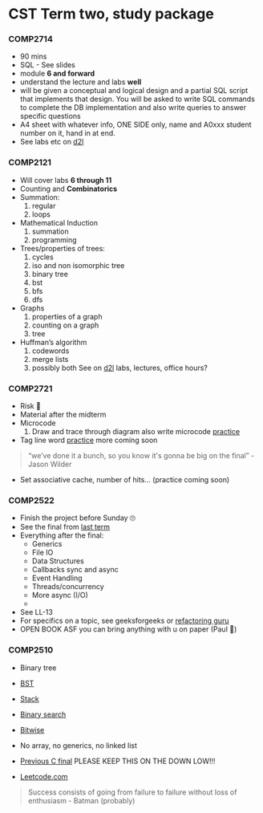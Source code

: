 
# CST Term two, study package


### COMP2714


* 90 mins
* SQL - See slides
* module **6 and forward**
* understand the lecture and labs **well**
* will be given a conceptual and logical design and a partial SQL script that implements that design. You will be asked to write SQL commands to complete the DB implementation and also write queries to answer specific questions
* A4 sheet with whatever info, ONE SIDE only, name and A0xxx student number on it, hand in at end.
* See labs etc on [d2l](https://learn.bcit.ca/d2l/)



### COMP2121


* Will cover labs **6 through 11**
* Counting and **Combinatorics**
* Summation:
    1. regular 
    2. loops
* Mathematical Induction 
    1. summation
    2. programming
* Trees/properties of trees:
    1. cycles
    2. iso and non isomorphic tree
    3. binary tree
    4. bst
    5. bfs
    6. dfs
* Graphs
    1. properties of a graph
    2. counting on a graph
    3. tree
* Huffman’s algorithm
    1. codewords
    2. merge lists
    3. possibly both
See on [d2l](https://learn.bcit.ca/d2l/) labs, lectures, office hours?
 


 ### COMP2721
 
 
* Risk 🙂
* Material after the midterm
* Microcode
   1. Draw and trace through diagram also write microcode [practice](https://docs.google.com/document/d/1H__G0zizB5mQ5n8Nn7t7CQ1BzcOdHcAhiycaAQN-m48/edit?usp=sharing)
* Tag line word [practice](https://docs.google.com/document/d/10d9NkQS3imz-n77mVfHAUQIHHLa53daOC-BCH-VlR9M/edit?usp=sharing) more coming soon
 > “we’ve done it a bunch, so you know it's gonna be big on the final” - Jason Wilder
* Set associative cache, number of hits… (practice coming soon)
 


### COMP2522


* Finish the project before Sunday 🙄
* See the final from [last term](https://github.com/COMP2522/FinalExam-Fall-2022)
* Everything after the final:
  - Generics
  - File IO
  - Data Structures
  - Callbacks sync and async
  - Event Handling
  - Threads/concurrency
  - More async (I/O)
  - 
* See LL-13
* For specifics on a topic, see geeksforgeeks or [refactoring guru](https://refactoring.guru/)
* OPEN BOOK ASF you can bring anything with u on paper (Paul 🐐)
 


### COMP2510


* Binary tree
* [BST](https://leetcode.com/problemset/all/?topicSlugs=binary-tree&page=1)
* [Stack](https://leetcode.com/problemset/all/?page=1&topicSlugs=stack)
* [Binary search](https://leetcode.com/problemset/all/?page=1&topicSlugs=binary-search)
* [Bitwise](https://leetcode.com/problemset/all/?page=1&topicSlugs=bit-manipulation)
* No array, no generics, no linked list 

* [Previous C final](https://www.youtube.com/watch?v=dQw4w9WgXcQ) PLEASE KEEP THIS ON THE DOWN LOW!!!
* [Leetcode.com](https://leetcode.com/problemset/all/) 

 
 
 
 > Success consists of going from failure to failure without loss of enthusiasm
 > \- Batman (probably)
 
 
 
 
 
